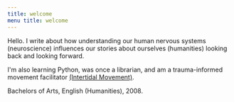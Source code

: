 ```yaml
---
title: welcome 
menu title: welcome
---
```



Hello. I write about how understanding our human nervous systems (neuroscience) influences our stories about ourselves (humanities) looking back and looking forward. 

I'm also learning Python, was once a librarian, and am a trauma-informed movement facilitator [(Intertidal Movement)](https://sarahdelong.com/intertidalmovement). 

Bachelors of Arts, English (Humanities), 2008. 
